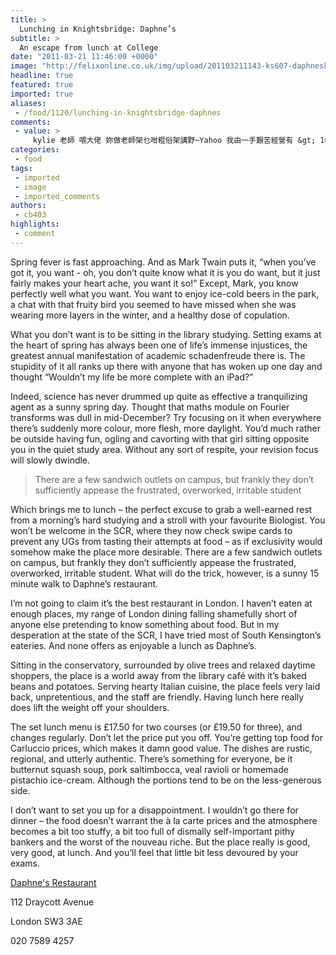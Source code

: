 ```yaml
---
title: >
  Lunching in Knightsbridge: Daphne’s
subtitle: >
  An escape from lunch at College
date: "2011-03-21 11:46:00 +0000"
image: "http://felixonline.co.uk/img/upload/201103211143-ks607-daphnesk.jpg"
headline: true
featured: true
imported: true
aliases:
 - /food/1120/lunching-in-knightsbridge-daphnes
comments:
 - value: >
     kylie 老師 喂大佬 妳做老師架乜咁粗俗架講野~Yahoo 我由一手艱苦經營有 &gt; 160000 萬到訪 一個唔該 Yahoo 改版 就即時被剔除我在精選 Blog ( 我由一開始已經係精選 Blog ) 仲因為我 Blog 有 [ 港女 ]字眼 直頭禁止我個 blog 被搜尋 連我自己都 search 唔到自己 勁 而家 Yahoo blog 一律不鼓勵談政治 港女等 咁唔得架喇 要寫野 Yahoo 已經唔係一個渠道 有位仁兄曾在我 Yahoo blog 罵我 仲開篇網誌罵我 點知無幾耐 Yahoo 即刻入佢去精選 blog 佢係男人攪愛情信箱 死未 Yahoo 而家真係好科幻
categories:
 - food
tags:
 - imported
 - image
 - imported_comments
authors:
 - cb403
highlights:
 - comment
---
```


Spring fever is fast approaching. And as Mark Twain puts it, “when you’ve got it, you want - oh, you don’t quite know what it is you do want, but it just fairly makes your heart ache, you want it so!” Except, Mark, you know perfectly well what you want. You want to enjoy ice-cold beers in the park, a chat with that fruity bird you seemed to have missed when she was wearing more layers in the winter, and a healthy dose of copulation.

What you don’t want is to be sitting in the library studying. Setting exams at the heart of spring has always been one of life’s immense injustices, the greatest annual manifestation of academic schadenfreude there is. The stupidity of it all ranks up there with anyone that has woken up one day and thought “Wouldn’t my life be more complete with an iPad?”

Indeed, science has never drummed up quite as effective a tranquilizing agent as a sunny spring day. Thought that maths module on Fourier transforms was dull in mid-December? Try focusing on it when everywhere there’s suddenly more colour, more flesh, more daylight. You’d much rather be outside having fun, ogling and cavorting with that girl sitting opposite you in the quiet study area. Without any sort of respite, your revision focus will slowly dwindle.

> There are a few sandwich outlets on campus, but frankly they don’t sufficiently appease the frustrated, overworked, irritable student

Which brings me to lunch – the perfect excuse to grab a well-earned rest from a morning’s hard studying and a stroll with your favourite Biologist. You won’t be welcome in the SCR, where they now check swipe cards to prevent any UGs from tasting their attempts at food – as if exclusivity would somehow make the place more desirable. There are a few sandwich outlets on campus, but frankly they don’t sufficiently appease the frustrated, overworked, irritable student. What will do the trick, however, is a sunny 15 minute walk to Daphne’s restaurant.

I’m not going to claim it’s the best restaurant in London. I haven’t eaten at enough places, my range of London dining falling shamefully short of anyone else pretending to know something about food. But in my desperation at the state of the SCR, I have tried most of South Kensington’s eateries. And none offers as enjoyable a lunch as Daphne’s.

Sitting in the conservatory, surrounded by olive trees and relaxed daytime shoppers, the place is a world away from the library café with it’s baked beans and potatoes. Serving hearty Italian cuisine, the place feels very laid back, unpretentious, and the staff are friendly. Having lunch here really does lift the weight off your shoulders.

The set lunch menu is £17.50 for two courses (or £19.50 for three), and changes regularly. Don’t let the price put you off. You’re getting top food for Carluccio prices, which makes it damn good value. The dishes are rustic, regional, and utterly authentic. There’s something for everyone, be it butternut squash soup, pork saltimbocca, veal ravioli or homemade pistachio ice-cream. Although the portions tend to be on the less-generous side.

I don’t want to set you up for a disappointment. I wouldn’t go there for dinner – the food doesn’t warrant the à la carte prices and the atmosphere becomes a bit too stuffy, a bit too full of dismally self-important pithy bankers and the worst of the nouveau riche. But the place really is good, very good, at lunch. And you’ll feel that little bit less devoured by your exams.

[Daphne's Restaurant](http://www.daphnes-restaurant.co.uk/)

112 Draycott Avenue

London SW3 3AE

020 7589 4257
